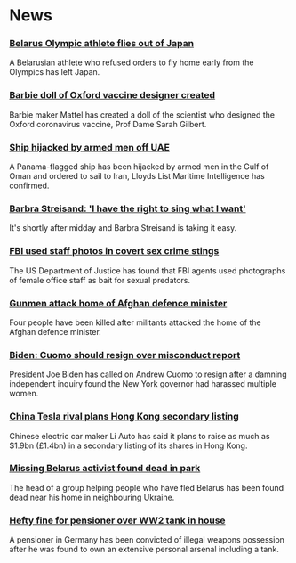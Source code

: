 # News
### [Belarus Olympic athlete flies out of Japan](https://www.bbc.com/news/world-europe-58081254)
A Belarusian athlete who refused orders to fly home early from the Olympics has left Japan.
### [Barbie doll of Oxford vaccine designer created](https://www.bbc.com/news/uk-58077396)
Barbie maker Mattel has created a doll of the scientist who designed the Oxford coronavirus vaccine, Prof Dame Sarah Gilbert.
### [Ship hijacked by armed men off UAE](https://www.bbc.com/news/world-middle-east-58078506)
A Panama-flagged ship has been hijacked by armed men in the Gulf of Oman and ordered to sail to Iran, Lloyds List Maritime Intelligence has confirmed.
### [Barbra Streisand: 'I have the right to sing what I want'](https://www.bbc.com/news/entertainment-arts-58056164)
It's shortly after midday and Barbra Streisand is taking it easy.
### [FBI used staff photos in covert sex crime stings](https://www.bbc.com/news/world-us-canada-58077310)
The US Department of Justice has found that FBI agents used photographs of female office staff as bait for sexual predators.
### [Gunmen attack home of Afghan defence minister](https://www.bbc.com/news/world-asia-58081253)
Four people have been killed after militants attacked the home of the Afghan defence minister. 
### [Biden: Cuomo should resign over misconduct report](https://www.bbc.com/news/world-us-canada-58077255)
President Joe Biden has called on Andrew Cuomo to resign after a damning independent inquiry found the New York governor had harassed multiple women.
### [China Tesla rival plans Hong Kong secondary listing](https://www.bbc.com/news/business-58081815)
Chinese electric car maker Li Auto has said it plans to raise as much as $1.9bn (£1.4bn) in a secondary listing of its shares in Hong Kong.
### [Missing Belarus activist found dead in park](https://www.bbc.com/news/world-europe-58065313)
The head of a group helping people who have fled Belarus has been found dead near his home in neighbouring Ukraine.
### [Hefty fine for pensioner over WW2 tank in house](https://www.bbc.com/news/world-europe-58077039)
A pensioner in Germany has been convicted of illegal weapons possession after he was found to own an extensive personal arsenal including a tank. 
